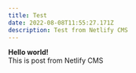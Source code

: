 ```yaml
---
title: Test
date: 2022-08-08T11:55:27.171Z
description: Test from Netlify CMS
---
```

**Hello world!**\
This is post from Netlify CMS
